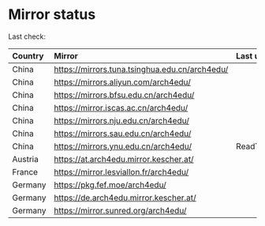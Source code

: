 <script src="./time.js"></script>
# Mirror status
Last check: <script type="text/javascript">localize(1691997331.949712);</script>

|Country|Mirror|Last update|
|:------|:-----|:----------|
|China|https://mirrors.tuna.tsinghua.edu.cn/arch4edu/|<script type="text/javascript">localize(1691951227);</script>|
|China|https://mirrors.aliyun.com/arch4edu/|<script type="text/javascript">localize(1691908011);</script>|
|China|https://mirrors.bfsu.edu.cn/arch4edu/|<script type="text/javascript">localize(1691951227);</script>|
|China|https://mirror.iscas.ac.cn/arch4edu/|<script type="text/javascript">localize(1691951227);</script>|
|China|https://mirrors.nju.edu.cn/arch4edu/|<script type="text/javascript">localize(1691951227);</script>|
|China|https://mirrors.sau.edu.cn/arch4edu/|<script type="text/javascript">localize(1691951227);</script>|
|China|https://mirrors.ynu.edu.cn/arch4edu/|ReadTimeout|
|Austria|https://at.arch4edu.mirror.kescher.at/|<script type="text/javascript">localize(1691951227);</script>|
|France|https://mirror.lesviallon.fr/arch4edu/|<script type="text/javascript">localize(1691951227);</script>|
|Germany|https://pkg.fef.moe/arch4edu/|<script type="text/javascript">localize(1691951227);</script>|
|Germany|https://de.arch4edu.mirror.kescher.at/|<script type="text/javascript">localize(1691951227);</script>|
|Germany|https://mirror.sunred.org/arch4edu/|<script type="text/javascript">localize(1691951227);</script>|

<script src="./tablefilter/tablefilter.js"></script>
<script src="./table.js"></script>